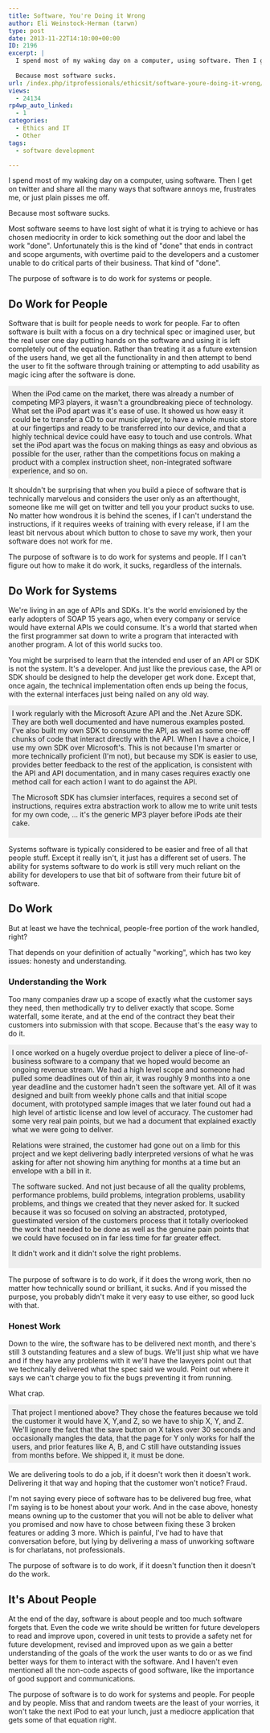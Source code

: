 ```yaml
---
title: Software, You're Doing it Wrong
author: Eli Weinstock-Herman (tarwn)
type: post
date: 2013-11-22T14:10:00+00:00
ID: 2196
excerpt: |
  I spend most of my waking day on a computer, using software. Then I get on twitter and share all the many ways that software annoys me, frustrates me, or just plain pisses me off. 
  
  Because most software sucks.
url: /index.php/itprofessionals/ethicsit/software-youre-doing-it-wrong/
views:
  - 24134
rp4wp_auto_linked:
  - 1
categories:
  - Ethics and IT
  - Other
tags:
  - software development

---
```

I spend most of my waking day on a computer, using software. Then I get on twitter and share all the many ways that software annoys me, frustrates me, or just plain pisses me off. 

Because most software sucks.

Most software seems to have lost sight of what it is trying to achieve or has chosen mediocrity in order to kick something out the door and label the work "done". Unfortunately this is the kind of "done" that ends in contract and scope arguments, with overtime paid to the developers and a customer unable to do critical parts of their business. That kind of "done".

The purpose of software is to do work for systems or people. 

## Do Work for People

Software that is built for people needs to work for people. Far to often software is built with a focus on a dry technical spec or imagined user, but the real user one day putting hands on the software and using it is left completely out of the equation. Rather than treating it as a future extension of the users hand, we get all the functionality in and then attempt to bend the user to fit the software through training or attempting to add usability as magic icing after the software is done.

<div style="background-color: #eeeeee; padding: .5em;">
  When the iPod came on the market, there was already a number of competing MP3 players, it wasn't a groundbreaking piece of technology. What set the iPod apart was it's ease of use. It showed us how easy it could be to transfer a CD to our music player, to have a whole music store at our fingertips and ready to be transferred into our device, and that a highly technical device could have easy to touch and use controls. What set the iPod apart was the focus on making things as easy and obvious as possible for the user, rather than the competitions focus on making a product with a complex instruction sheet, non-integrated software experience, and so on.
</div>

It shouldn't be surprising that when you build a piece of software that is technically marvelous and considers the user only as an afterthought, someone like me will get on twitter and tell you your product sucks to use. No matter how wondrous it is behind the scenes, if I can't understand the instructions, if it requires weeks of training with every release, if I am the least bit nervous about which button to chose to save my work, then your software does not work for me.

The purpose of software is to do work for systems and people. If I can't figure out how to make it do work, it sucks, regardless of the internals.

## Do Work for Systems

We're living in an age of APIs and SDKs. It's the world envisioned by the early adopters of SOAP 15 years ago, when every company or service would have external APIs we could consume. It's a world that started when the first programmer sat down to write a program that interacted with another program. A lot of this world sucks too.

You might be surprised to learn that the intended end user of an API or SDK is not the system. It's a developer. And just like the previous case, the API or SDK should be designed to help the developer get work done. Except that, once again, the technical implementation often ends up being the focus, with the external interfaces just being nailed on any old way. 

<div style="background-color: #eeeeee; padding: .5em;">
  I work regularly with the Microsoft Azure API and the .Net Azure SDK. They are both well documented and have numerous examples posted. I've also built my own SDK to consume the API, as well as some one-off chunks of code that interact directly with the API. When I have a choice, I use my own SDK over Microsoft's. This is not because I'm smarter or more technically proficient (I'm not), but because my SDK is easier to use, provides better feedback to the rest of the application, is consistent with the API and API documentation, and in many cases requires exactly one method call for each action I want to do against the API.</p> 
  
  <p>
    The Microsoft SDK has clumsier interfaces, requires a second set of instructions, requires extra abstraction work to allow me to write unit tests for my own code, ... it's the generic MP3 player before iPods ate their cake.
  </p>
</div>

Systems software is typically considered to be easier and free of all that people stuff. Except it really isn't, it just has a different set of users. The ability for systems software to do work is still very much reliant on the ability for developers to use that bit of software from their future bit of software.

## Do Work

But at least we have the technical, people-free portion of the work handled, right? 

That depends on your definition of actually "working", which has two key issues: honesty and understanding.

### Understanding the Work

Too many companies draw up a scope of exactly what the customer says they need, then methodically try to deliver exactly that scope. Some waterfall, some iterate, and at the end of the contract they beat their customers into submission with that scope. Because that's the easy way to do it.

<div style="background-color: #eeeeee; padding: .5em;">
  I once worked on a hugely overdue project to deliver a piece of line-of-business software to a company that we hoped would become an ongoing revenue stream. We had a high level scope and someone had pulled some deadlines out of thin air, it was roughly 9 months into a one year deadline and the customer hadn't seen the software yet. All of it was designed and built from weekly phone calls and that initial scope document, with prototyped sample images that we later found out had a high level of artistic license and low level of accuracy. The customer had some very real pain points, but we had a document that explained exactly what we were going to deliver. </p> 
  
  <p>
    Relations were strained, the customer had gone out on a limb for this project and we kept delivering badly interpreted versions of what he was asking for after not showing him anything for months at a time but an envelope with a bill in it.
  </p>
  
  <p>
    The software sucked. And not just because of all the quality problems, performance problems, build problems, integration problems, usability problems, and things we created that they never asked for. It sucked because it was so focused on solving an abstracted, prototyped, guestimated version of the customers process that it totally overlooked the work that needed to be done as well as the genuine pain points that we could have focused on in far less time for far greater effect.
  </p>
  
  <p>
    It didn't work and it didn't solve the right problems.
  </p>
</div>

The purpose of software is to do work, if it does the wrong work, then no matter how technically sound or brilliant, it sucks. And if you missed the purpose, you probably didn't make it very easy to use either, so good luck with that.

### Honest Work

Down to the wire, the software has to be delivered next month, and there's still 3 outstanding features and a slew of bugs. We'll just ship what we have and if they have any problems with it we'll have the lawyers point out that we technically delivered what the spec said we would. Point out where it says we can't charge you to fix the bugs preventing it from running.

What crap.

<div style="background-color: #eeeeee; padding: .5em;">
  That project I mentioned above? They chose the features because we told the customer it would have X, Y,and Z, so we have to ship X, Y, and Z. We'll ignore the fact that the save button on X takes over 30 seconds and occasionally mangles the data, that the page for Y only works for half the users, and prior features like A, B, and C still have outstanding issues from months before. We shipped it, it must be done.
</div>

We are delivering tools to do a job, if it doesn't work then it doesn't work. Delivering it that way and hoping that the customer won't notice? Fraud.

I'm not saying every piece of software has to be delivered bug free, what I'm saying is to be honest about your work. And in the case above, honesty means owning up to the customer that you will not be able to deliver what you promised and now have to chose between fixing these 3 broken features or adding 3 more. Which is painful, I've had to have that conversation before, but lying by delivering a mass of unworking software is for charlatans, not professionals.

The purpose of software is to do work, if it doesn't function then it doesn't do the work.

## It's About People

At the end of the day, software is about people and too much software forgets that. Even the code we write should be written for future developers to read and improve upon, covered in unit tests to provide a safety net for future development, revised and improved upon as we gain a better understanding of the goals of the work the user wants to do or as we find better ways for them to interact with the software. And I haven't even mentioned all the non-code aspects of good software, like the importance of good support and communications.

The purpose of software is to do work for systems and people. For people and by people. Miss that and random tweets are the least of your worries, it won't take the next iPod to eat your lunch, just a mediocre application that gets some of that equation right.